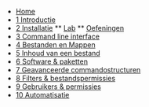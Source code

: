 <!-- docs/_sidebar.md -->
* [Home](/)
* [1 Introductie](./01_introduction/01_course_nl.md)
* [2 Installatie](./02_installation/01_course_nl.md)
** [Lab](./02_installation/02_lab_nl.md)
** [Oefeningen](./02_installation/99_assignments_nl.md)
* [3 Command line interface](./03_commandline/01_course_nl.md)
* [4 Bestanden en Mappen](./04_filesandfolders/01_course_nl.md)
* [5 Inhoud van een bestand](./05_filecontents/01_course_nl.md)
* [6 Software & paketten](./06_software/01_course_nl.md)
* [7 Geavanceerde commandostructuren](./07_advancedcommands/01_course_nl.md)
* [8 Filters & bestandspermissies ](./08_filters/01_course_nl.md)
* [9 Gebruikers & permissies](./09_usersandpermissions/01_course_nl.md)
* [10 Automatisatie](./10_automation/01_course_nl.md)